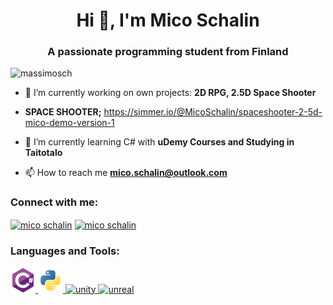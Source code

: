 <h1 align="center">Hi 👋, I'm Mico Schalin</h1>
<h3 align="center">A passionate programming student from Finland</h3>

<p align="left"> <img src="https://komarev.com/ghpvc/?username=massimosch&label=Profile%20views&color=0e75b6&style=flat" alt="massimosch" /> </p>

- 🔭 I’m currently working on own projects: **2D RPG, 2.5D Space Shooter**
- **SPACE SHOOTER;** https://simmer.io/@MicoSchalin/spaceshooter-2-5d-mico-demo-version-1


- 🌱 I’m currently learning C# with **uDemy Courses and Studying in Taitotalo**

- 📫 How to reach me **mico.schalin@outlook.com**

<h3 align="left">Connect with me:</h3>
<p align="left">
<a href="https://linkedin.com/in/mico schalin" target="blank"><img align="center" src="https://raw.githubusercontent.com/rahuldkjain/github-profile-readme-generator/master/src/images/icons/Social/linked-in-alt.svg" alt="mico schalin" height="30" width="40" /></a>
<a href="https://fb.com/mico schalin" target="blank"><img align="center" src="https://raw.githubusercontent.com/rahuldkjain/github-profile-readme-generator/master/src/images/icons/Social/facebook.svg" alt="mico schalin" height="30" width="40" /></a>
</p>

<h3 align="left">Languages and Tools:</h3>
<p align="left"> <a href="https://www.w3schools.com/cs/" target="_blank" rel="noreferrer"> <img src="https://raw.githubusercontent.com/devicons/devicon/master/icons/csharp/csharp-original.svg" alt="csharp" width="40" height="40"/> </a> <a href="https://www.python.org" target="_blank" rel="noreferrer"> <img src="https://raw.githubusercontent.com/devicons/devicon/master/icons/python/python-original.svg" alt="python" width="40" height="40"/> </a> <a href="https://unity.com/" target="_blank" rel="noreferrer"> <img src="https://www.vectorlogo.zone/logos/unity3d/unity3d-icon.svg" alt="unity" width="40" height="40"/> </a> <a href="https://unrealengine.com/" target="_blank" rel="noreferrer"> <img src="https://raw.githubusercontent.com/kenangundogan/fontisto/036b7eca71aab1bef8e6a0518f7329f13ed62f6b/icons/svg/brand/unreal-engine.svg" alt="unreal" width="40" height="40"/> </a> </p>
